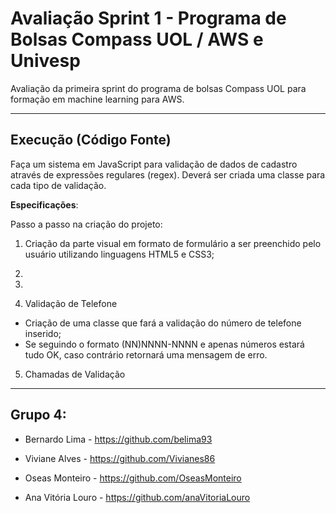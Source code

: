 # Avaliação Sprint 1 - Programa de Bolsas Compass UOL / AWS e Univesp

Avaliação da primeira sprint do programa de bolsas Compass UOL para formação em machine learning para AWS.

***

## Execução (Código Fonte)

Faça um sistema em JavaScript para validação de dados de cadastro através de expressões regulares (regex). Deverá ser criada uma classe para cada tipo de validação.

**Especificações**:

Passo a passo na criação do projeto:

1. Criação da parte visual em formato de formulário a ser preenchido pelo usuário utilizando linguagens HTML5 e CSS3;

2. 
3. 

4. Validação de Telefone
- Criação de uma classe que fará a validação do número de telefone inserido;
- Se seguindo o formato (NN)NNNN-NNNN e apenas números estará tudo OK, caso contrário retornará uma mensagem de erro.

5. Chamadas de Validação


***

## Grupo 4:

- Bernardo Lima - https://github.com/belima93

- Viviane Alves - https://github.com/Vivianes86

- Oseas Monteiro - https://github.com/OseasMonteiro

- Ana Vitória Louro - https://github.com/anaVitoriaLouro